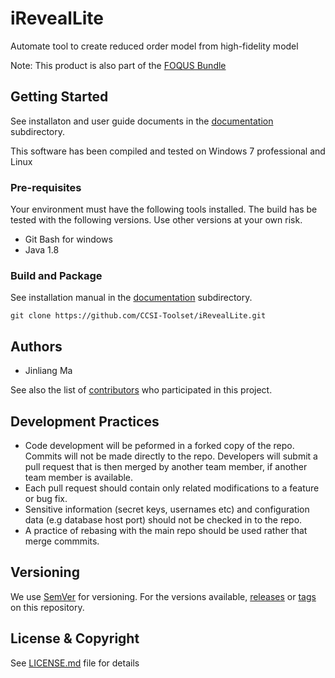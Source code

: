 # iRevealLite
Automate tool to create reduced order model from high-fidelity model

Note: This product is also part of the [FOQUS Bundle](../../../FOQUS_bundle)

## Getting Started
See installaton and user guide documents in the [documentation](docs) subdirectory.

This software has been compiled and tested on Windows 7 professional and Linux

### Pre-requisites
Your environment must have the following tools installed.
The build has be tested with the following versions. Use other
versions at your own risk.

+ Git Bash for windows
+ Java 1.8

### Build and Package
See installation manual in the [documentation](docs) subdirectory.


```
git clone https://github.com/CCSI-Toolset/iRevealLite.git
```

## Authors

* Jinliang Ma

See also the list of [contributors](../../contributors) who participated in this project.

## Development Practices

* Code development will be peformed in a forked copy of the repo. Commits will not be 
  made directly to the repo. Developers will submit a pull request that is then merged
  by another team member, if another team member is available.
* Each pull request should contain only related modifications to a feature or bug fix.  
* Sensitive information (secret keys, usernames etc) and configuration data 
  (e.g database host port) should not be checked in to the repo.
* A practice of rebasing with the main repo should be used rather that merge commmits.

## Versioning

We use [SemVer](http://semver.org/) for versioning. For the versions available, 
[releases](../../releases) or [tags](../..//tags) on this repository. 

## License & Copyright

See [LICENSE.md](LICENSE.md) file for details
